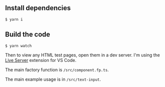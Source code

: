 ## Install dependencies

```
$ yarn i
```

## Build the code

```
$ yarn watch
```

Then to view any HTML test pages, open them in a dev server. I'm using the [Live Server](https://marketplace.visualstudio.com/items?itemName=ritwickdey.LiveServer) extension for VS Code.

The main factory function is `/src/component.fp.ts`.

The main example usage is in `/src/text-input`.
